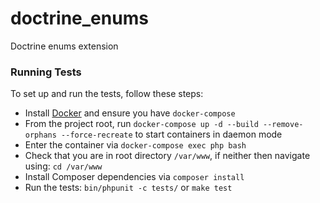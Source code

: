 # doctrine_enums
Doctrine enums extension

### Running Tests

To set up and run the tests, follow these steps:

- Install [Docker](https://www.docker.com/) and ensure you have `docker-compose`
- From the project root, run `docker-compose up -d --build --remove-orphans --force-recreate` to start containers in daemon mode
- Enter the container via `docker-compose exec php bash`
- Check that you are in root directory `/var/www`, if neither then navigate using: `cd /var/www`
- Install Composer dependencies via `composer install`
- Run the tests: `bin/phpunit -c tests/` or `make test`
